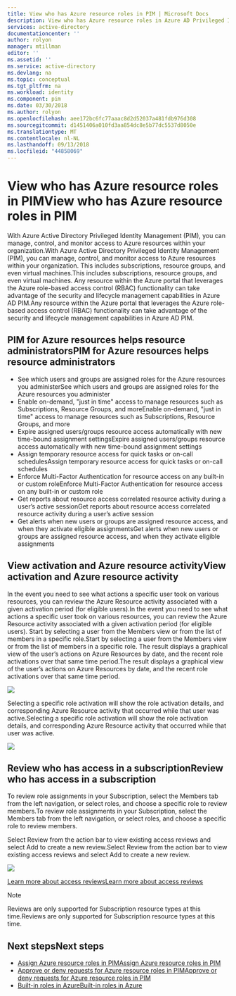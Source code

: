 ```yaml
---
title: View who has Azure resource roles in PIM | Microsoft Docs
description: View who has Azure resource roles in Azure AD Privileged Identity Management (PIM).
services: active-directory
documentationcenter: ''
author: rolyon
manager: mtillman
editor: ''
ms.assetid: ''
ms.service: active-directory
ms.devlang: na
ms.topic: conceptual
ms.tgt_pltfrm: na
ms.workload: identity
ms.component: pim
ms.date: 03/30/2018
ms.author: rolyon
ms.openlocfilehash: aee172bc6fc77aaac8d2d52037a481fdb976d308
ms.sourcegitcommit: d1451406a010fd3aa854dc8e5b77dc5537d8050e
ms.translationtype: MT
ms.contentlocale: nl-NL
ms.lasthandoff: 09/13/2018
ms.locfileid: "44858069"
---
```

# <a name="view-who-has-azure-resource-roles-in-pim"></a><span data-ttu-id="290e1-103">View who has Azure resource roles in PIM</span><span class="sxs-lookup"><span data-stu-id="290e1-103">View who has Azure resource roles in PIM</span></span>

<span data-ttu-id="290e1-104">With Azure Active Directory Privileged Identity Management (PIM), you can manage, control, and monitor access to Azure resources within your organization.</span><span class="sxs-lookup"><span data-stu-id="290e1-104">With Azure Active Directory Privileged Identity Management (PIM), you can manage, control, and monitor access to Azure resources within your organization.</span></span> <span data-ttu-id="290e1-105">This includes subscriptions, resource groups, and even virtual machines.</span><span class="sxs-lookup"><span data-stu-id="290e1-105">This includes subscriptions, resource groups, and even virtual machines.</span></span> <span data-ttu-id="290e1-106">Any resource within the Azure portal that leverages the Azure role-based access control (RBAC) functionality can take advantage of the security and lifecycle management capabilities in Azure AD PIM.</span><span class="sxs-lookup"><span data-stu-id="290e1-106">Any resource within the Azure portal that leverages the Azure role-based access control (RBAC) functionality can take advantage of the security and lifecycle management capabilities in Azure AD PIM.</span></span> 

## <a name="pim-for-azure-resources-helps-resource-administrators"></a><span data-ttu-id="290e1-107">PIM for Azure resources helps resource administrators</span><span class="sxs-lookup"><span data-stu-id="290e1-107">PIM for Azure resources helps resource administrators</span></span>

- <span data-ttu-id="290e1-108">See which users and groups are assigned roles for the Azure resources you administer</span><span class="sxs-lookup"><span data-stu-id="290e1-108">See which users and groups are assigned roles for the Azure resources you administer</span></span>
- <span data-ttu-id="290e1-109">Enable on-demand, "just in time" access to manage resources such as Subscriptions, Resource Groups, and more</span><span class="sxs-lookup"><span data-stu-id="290e1-109">Enable on-demand, "just in time" access to manage resources such as Subscriptions, Resource Groups, and more</span></span>
- <span data-ttu-id="290e1-110">Expire assigned users/groups resource access automatically with new time-bound assignment settings</span><span class="sxs-lookup"><span data-stu-id="290e1-110">Expire assigned users/groups resource access automatically with new time-bound assignment settings</span></span>
- <span data-ttu-id="290e1-111">Assign temporary resource access for quick tasks or on-call schedules</span><span class="sxs-lookup"><span data-stu-id="290e1-111">Assign temporary resource access for quick tasks or on-call schedules</span></span>
- <span data-ttu-id="290e1-112">Enforce Multi-Factor Authentication for resource access on any built-in or custom role</span><span class="sxs-lookup"><span data-stu-id="290e1-112">Enforce Multi-Factor Authentication for resource access on any built-in or custom role</span></span> 
- <span data-ttu-id="290e1-113">Get reports about resource access correlated resource activity during a user’s active session</span><span class="sxs-lookup"><span data-stu-id="290e1-113">Get reports about resource access correlated resource activity during a user’s active session</span></span>
- <span data-ttu-id="290e1-114">Get alerts when new users or groups are assigned resource access, and when they activate eligible assignments</span><span class="sxs-lookup"><span data-stu-id="290e1-114">Get alerts when new users or groups are assigned resource access, and when they activate eligible assignments</span></span>

## <a name="view-activation-and-azure-resource-activity"></a><span data-ttu-id="290e1-115">View activation and Azure resource activity</span><span class="sxs-lookup"><span data-stu-id="290e1-115">View activation and Azure resource activity</span></span>

<span data-ttu-id="290e1-116">In the event you need to see what actions a specific user took on various resources, you can review the Azure Resource activity associated with a given activation period (for eligible users).</span><span class="sxs-lookup"><span data-stu-id="290e1-116">In the event you need to see what actions a specific user took on various resources, you can review the Azure Resource activity associated with a given activation period (for eligible users).</span></span> <span data-ttu-id="290e1-117">Start by selecting a user from the Members view or from the list of members in a specific role.</span><span class="sxs-lookup"><span data-stu-id="290e1-117">Start by selecting a user from the Members view or from the list of members in a specific role.</span></span> <span data-ttu-id="290e1-118">The result displays a graphical view of the user’s actions on Azure Resources by date, and the recent role activations over that same time period.</span><span class="sxs-lookup"><span data-stu-id="290e1-118">The result displays a graphical view of the user’s actions on Azure Resources by date, and the recent role activations over that same time period.</span></span>

![](media/azure-pim-resource-rbac/user-details.png)

<span data-ttu-id="290e1-119">Selecting a specific role activation will show the role activation details, and corresponding Azure Resource activity that occurred while that user was active.</span><span class="sxs-lookup"><span data-stu-id="290e1-119">Selecting a specific role activation will show the role activation details, and corresponding Azure Resource activity that occurred while that user was active.</span></span>

![](media/azure-pim-resource-rbac/audits.png)

## <a name="review-who-has-access-in-a-subscription"></a><span data-ttu-id="290e1-120">Review who has access in a subscription</span><span class="sxs-lookup"><span data-stu-id="290e1-120">Review who has access in a subscription</span></span>

<span data-ttu-id="290e1-121">To review role assignments in your Subscription, select the Members tab from the left navigation, or select roles, and choose a specific role to review members.</span><span class="sxs-lookup"><span data-stu-id="290e1-121">To review role assignments in your Subscription, select the Members tab from the left navigation, or select roles, and choose a specific role to review members.</span></span> 

<span data-ttu-id="290e1-122">Select Review from the action bar to view existing access reviews and select Add to create a new review.</span><span class="sxs-lookup"><span data-stu-id="290e1-122">Select Review from the action bar to view existing access reviews and select Add to create a new review.</span></span>

![](media/azure-pim-resource-rbac/owner.png)

[<span data-ttu-id="290e1-123">Learn more about access reviews</span><span class="sxs-lookup"><span data-stu-id="290e1-123">Learn more about access reviews</span></span>](pim-how-to-perform-security-review.md)

>[!NOTE]
<span data-ttu-id="290e1-124">Reviews are only supported for Subscription resource types at this time.</span><span class="sxs-lookup"><span data-stu-id="290e1-124">Reviews are only supported for Subscription resource types at this time.</span></span>

## <a name="next-steps"></a><span data-ttu-id="290e1-125">Next steps</span><span class="sxs-lookup"><span data-stu-id="290e1-125">Next steps</span></span>

- [<span data-ttu-id="290e1-126">Assign Azure resource roles in PIM</span><span class="sxs-lookup"><span data-stu-id="290e1-126">Assign Azure resource roles in PIM</span></span>](pim-resource-roles-assign-roles.md)
- [<span data-ttu-id="290e1-127">Approve or deny requests for Azure resource roles in PIM</span><span class="sxs-lookup"><span data-stu-id="290e1-127">Approve or deny requests for Azure resource roles in PIM</span></span>](pim-resource-roles-approval-workflow.md)
- [<span data-ttu-id="290e1-128">Built-in roles in Azure</span><span class="sxs-lookup"><span data-stu-id="290e1-128">Built-in roles in Azure</span></span>](../../role-based-access-control/built-in-roles.md)
